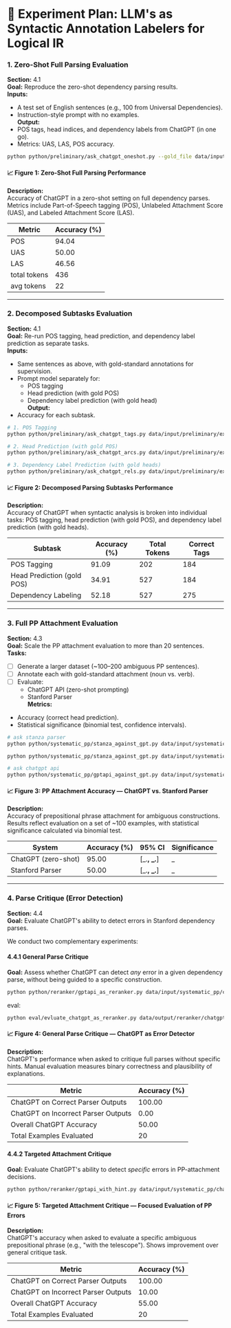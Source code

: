 # 🧪 Experiment Plan: LLM's as Syntactic Annotation Labelers for Logical IR


### 1. **Zero-Shot Full Parsing Evaluation**
**Section:** 4.1  
**Goal:** Reproduce the zero-shot dependency parsing results.  
**Inputs:**
- A test set of English sentences (e.g., 100 from Universal Dependencies).
- Instruction-style prompt with no examples.  
**Output:**
- POS tags, head indices, and dependency labels from ChatGPT (in one go).
- Metrics: UAS, LAS, POS accuracy.

```bash
python python/preliminary/ask_chatgpt_oneshot.py --gold_file data/input/preliminary/examples25.conllu --live_run --output_file data/output/preliminary/examples25.conllu.ask_chatgpt_oneshot.py.conllu
```

#### 📈 Figure 1: Zero-Shot Full Parsing Performance

**Description:**  
Accuracy of ChatGPT in a zero-shot setting on full dependency parses. Metrics include Part-of-Speech tagging (POS), Unlabeled Attachment Score (UAS), and Labeled Attachment Score (LAS).

| Metric | Accuracy (%) |
|--------|---------------|
| POS    | 94.04         |
| UAS    | 50.00         |
| LAS    | 46.56         |
| total  tokens | 436    |
| avg tokens    | 22     |

---

### 2. **Decomposed Subtasks Evaluation**
**Section:** 4.1  
**Goal:** Re-run POS tagging, head prediction, and dependency label prediction as separate tasks.  
**Inputs:**
- Same sentences as above, with gold-standard annotations for supervision.
- Prompt model separately for:
  - POS tagging
  - Head prediction (with gold POS)
  - Dependency label prediction (with gold head)  
**Output:**
- Accuracy for each subtask.

```bash
# 1. POS Tagging
python python/preliminary/ask_chatgpt_tags.py data/input/preliminary/examples25.conllu --live_run --output_file preliminary/examples25.conllu.ask_chatgpt_tags

# 2. Head Prediction (with gold POS)
python python/preliminary/ask_chatgpt_arcs.py data/input/preliminary/examples25.conllu --live_run --output_file data/output/preliminary/examples25.conllu.ask_chatgpt_arcs.py.conllu

# 3. Dependency Label Prediction (with gold heads)
python python/preliminary/ask_chatgpt_rels.py data/input/preliminary/examples25.conllu --live_run --output_file data/output/preliminary/examples25.conllu.ask_chatgpt_rels.py.conllu
```

#### 📈 Figure 2: Decomposed Parsing Subtasks Performance

**Description:**  
Accuracy of ChatGPT when syntactic analysis is broken into individual tasks: POS tagging, head prediction (with gold POS), and dependency label prediction (with gold heads).

| Subtask                    | Accuracy (%) | Total Tokens | Correct Tags |
|---------------------------|--------------|--------------|--------------|
| POS Tagging               | 91.09        | 202          | 184          |
| Head Prediction (gold POS)| 34.91        | 527          | 184          |
| Dependency Labeling       | 52.18        | 527          | 275          |

---

### 3. **Full PP Attachment Evaluation**
**Section:** 4.3  
**Goal:** Scale the PP attachment evaluation to more than 20 sentences.  
**Tasks:**
- [ ] Generate a larger dataset (~100–200 ambiguous PP sentences).
- [ ] Annotate each with gold-standard attachment (noun vs. verb).
- [ ] Evaluate:
  - ChatGPT API (zero-shot prompting)
  - Stanford Parser  
**Metrics:**
- Accuracy (correct head prediction).
- Statistical significance (binomial test, confidence intervals).

```bash
# ask stanza parser
python python/systematic_pp/stanza_against_gpt.py data/input/systematic_pp/chatgpt_generated_20.json --live_run --output_file data/output/systematic_pp/chatgpt_generated_20.stanza.conllu

python python/systematic_pp/stanza_against_gpt.py data/input/systematic_pp/chatgpt_generated_20.heldout1.json --live_run --output_file data/output/systematic_pp/chatgpt_generated_20.heldout1.stanza.conllu

# ask chatgpt api
python python/systematic_pp/gptapi_against_gpt.py data/input/systematic_pp/chatgpt_generated_20.json --live_run --output_base data/output/systematic_pp/chatgpt_generated_20.gptapi.json
```

#### 📈 Figure 3: PP Attachment Accuracy — ChatGPT vs. Stanford Parser

**Description:**  
Accuracy of prepositional phrase attachment for ambiguous constructions. Results reflect evaluation on a set of ~100 examples, with statistical significance calculated via binomial test.

| System           | Accuracy (%) | 95% CI           | Significance |
|------------------|--------------|------------------|--------------|
| ChatGPT (zero-shot) | 95.00         | [_.__, _.__]     | _           |
| Stanford Parser     | 50.00        | [_.__, _.__]     | _           |

---

### 4. **Parse Critique (Error Detection)**  
**Section:** 4.4  
**Goal:** Evaluate ChatGPT's ability to detect errors in Stanford dependency parses.  

We conduct two complementary experiments:

#### 4.4.1 **General Parse Critique**  
**Goal:** Assess whether ChatGPT can detect *any* error in a given dependency parse, without being guided to a specific construction.

```bash
python python/reranker/gptapi_as_reranker.py data/input/systematic_pp/chatgpt_generated_20.json --output_file data/output/reranker/chatgpt_generated_20.reranker.json
```

eval:

```bash
python eval/evluate_chatgpt_as_reranker.py data/output/reranker/chatgpt_generated_20.reranker.json
```

#### 📈 Figure 4: General Parse Critique — ChatGPT as Error Detector

**Description:**  
ChatGPT's performance when asked to critique full parses without specific hints. Manual evaluation measures binary correctness and plausibility of explanations.

| Metric                                    | Accuracy (%) |
|-------------------------------------------|--------------|
| ChatGPT on Correct Parser Outputs         | 100.00       |
| ChatGPT on Incorrect Parser Outputs       | 0.00        |
| Overall ChatGPT Accuracy                  | 50.00        |
| Total Examples Evaluated                  | 20           |

#### 4.4.2 **Targeted Attachment Critique**  
**Goal:** Evaluate ChatGPT's ability to detect *specific* errors in PP-attachment decisions.

```bash
python python/reranker/gptapi_with_hint.py data/input/systematic_pp/chatgpt_generated_20.json --output_file data/output/reranker/chatgpt_generated_20.hint.json
```

#### 📈 Figure 5: Targeted Attachment Critique — Focused Evaluation of PP Errors

**Description:**  
ChatGPT's accuracy when asked to evaluate a specific ambiguous prepositional phrase (e.g., "with the telescope"). Shows improvement over general critique task.

| Metric                                    | Accuracy (%) |
|-------------------------------------------|--------------|
| ChatGPT on Correct Parser Outputs         | 100.00       |
| ChatGPT on Incorrect Parser Outputs       | 10.00        |
| Overall ChatGPT Accuracy                  | 55.00        |
| Total Examples Evaluated                  | 20           |

